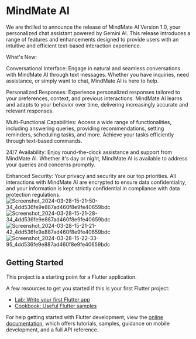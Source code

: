 # MindMate AI
We are thrilled to announce the release of MindMate AI Version 1.0, your personalized chat assistant powered by Gemini AI. This release introduces a range of features and enhancements designed to provide users with an intuitive and efficient text-based interaction experience.

What's New:

Conversational Interface: Engage in natural and seamless conversations with MindMate AI through text messages. Whether you have inquiries, need assistance, or simply want to chat, MindMate AI is here to help.

Personalized Responses: Experience personalized responses tailored to your preferences, context, and previous interactions. MindMate AI learns and adapts to your behavior over time, delivering increasingly accurate and relevant responses.

Multi-Functional Capabilities: Access a wide range of functionalities, including answering queries, providing recommendations, setting reminders, scheduling tasks, and more. Achieve your tasks efficiently through text-based commands.

24/7 Availability: Enjoy round-the-clock assistance and support from MindMate AI. Whether it's day or night, MindMate AI is available to address your queries and concerns promptly.

Enhanced Security: Your privacy and security are our top priorities. All interactions with MindMate AI are encrypted to ensure data confidentiality, and your information is kept strictly confidential in compliance with data protection regulations.
![Screenshot_2024-03-28-15-21-50-34_4dd536fe9e887ad460f8e9fe40659bdc](https://github.com/SanjuScript/gemini-ai/assets/132326559/f3ea1deb-0fcb-44a8-97c6-6cde05d480f2)
![Screenshot_2024-03-28-15-21-28-34_4dd536fe9e887ad460f8e9fe40659bdc](https://github.com/SanjuScript/gemini-ai/assets/132326559/cfa5dc40-4ae8-4927-818c-8a18ebe305bd)
![Screenshot_2024-03-28-15-21-21-42_4dd536fe9e887ad460f8e9fe40659bdc](https://github.com/SanjuScript/gemini-ai/assets/132326559/9afdf1c3-f7fb-446f-931f-92e97aa366d2)
![Screenshot_2024-03-28-15-22-33-95_4dd536fe9e887ad460f8e9fe40659bdc](https://github.com/SanjuScript/gemini-ai/assets/132326559/b2c5e7db-6cf2-4319-b622-890603f2bb10)



## Getting Started

This project is a starting point for a Flutter application.

A few resources to get you started if this is your first Flutter project:

- [Lab: Write your first Flutter app](https://docs.flutter.dev/get-started/codelab)
- [Cookbook: Useful Flutter samples](https://docs.flutter.dev/cookbook)

For help getting started with Flutter development, view the
[online documentation](https://docs.flutter.dev/), which offers tutorials,
samples, guidance on mobile development, and a full API reference.
